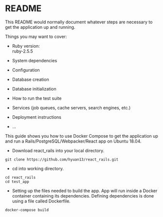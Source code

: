 # README

This README would normally document whatever steps are necessary to get the
application up and running.

Things you may want to cover:

* Ruby version: \
    ruby-2.5.5
* System dependencies

* Configuration

* Database creation

* Database initialization

* How to run the test suite

* Services (job queues, cache servers, search engines, etc.)

* Deployment instructions

* ...

This guide shows you how to use Docker Compose to get the application up and run a Rails/PostgreSQL/Webpacker/React app on Ubuntu 18.04.

* Download react_rails into your local directory.
```
git clone https://github.com/hyuan13/react_rails.git
```
* cd into working directory.
```
cd react_rails
cd test_app
```
* Setting up the files needed to build the app. App will run inside a Docker container containing its dependencies. Defining dependencies is done using a file called Dockerfile.
```
docker-compose build
```


